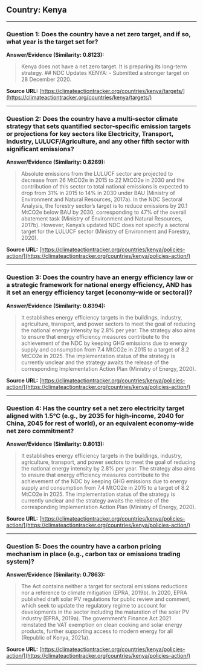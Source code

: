 ## Country: Kenya

---
### Question 1: Does the country have a net zero target, and if so, what year is the target set for?

**Answer/Evidence (Similarity: 0.8123):**
> Kenya does not have a net zero target. It is preparing its long-term strategy. ## NDC Updates   KENYA:   - Submitted a stronger target on 28 December 2020.

**Source URL:** [https://climateactiontracker.org/countries/kenya/targets/](https://climateactiontracker.org/countries/kenya/targets/)

---
### Question 2: Does the country have a multi-sector climate strategy that sets quantified sector-specific emission targets or projections for key sectors like Electricity, Transport, Industry, LULUCF/Agriculture, and any other fifth sector with significant emissions?

**Answer/Evidence (Similarity: 0.8269):**
> Absolute emissions from the LULUCF sector are projected to decrease from 26 MtCO2e in 2015 to 22 MtCO2e in 2030 and the contribution of this sector to total national emissions is expected to drop from 31% in 2015 to 14% in 2030 under BAU (Ministry of Environment and Natural Resources, 2017a). In the NDC Sectoral Analysis, the forestry sector’s target is to reduce emissions by 20.1 MtCO2e below BAU by 2030, corresponding to 47% of the overall abatement task (Ministry of Environment and Natural Resources, 2017b). However, Kenya’s updated NDC does not specify a sectoral target for the LULUCF sector (Ministry of Environment and Forestry, 2020).

**Source URL:** [https://climateactiontracker.org/countries/kenya/policies-action/](https://climateactiontracker.org/countries/kenya/policies-action/)

---
### Question 3: Does the country have an energy efficiency law or a strategic framework for national energy efficiency, AND has it set an energy efficiency target (economy-wide or sectoral)?

**Answer/Evidence (Similarity: 0.8394):**
> It establishes energy efficiency targets in the buildings, industry, agriculture, transport, and power sectors to meet the goal of reducing the national energy intensity by 2.8% per year. The strategy also aims to ensure that energy efficiency measures contribute to the achievement of the NDC by keeping GHG emissions due to energy supply and consumption from 7.4 MtCO2e in 2015 to a target of 8.2 MtCO2e in 2025. The implementation status of the strategy is currently unclear and the strategy awaits the release of the corresponding Implementation Action Plan (Ministry of Energy, 2020).

**Source URL:** [https://climateactiontracker.org/countries/kenya/policies-action/](https://climateactiontracker.org/countries/kenya/policies-action/)

---
### Question 4: Has the country set a net zero electricity target aligned with 1.5°C (e.g., by 2035 for high-income, 2040 for China, 2045 for rest of world), or an equivalent economy-wide net zero commitment?

**Answer/Evidence (Similarity: 0.8013):**
> It establishes energy efficiency targets in the buildings, industry, agriculture, transport, and power sectors to meet the goal of reducing the national energy intensity by 2.8% per year. The strategy also aims to ensure that energy efficiency measures contribute to the achievement of the NDC by keeping GHG emissions due to energy supply and consumption from 7.4 MtCO2e in 2015 to a target of 8.2 MtCO2e in 2025. The implementation status of the strategy is currently unclear and the strategy awaits the release of the corresponding Implementation Action Plan (Ministry of Energy, 2020).

**Source URL:** [https://climateactiontracker.org/countries/kenya/policies-action/](https://climateactiontracker.org/countries/kenya/policies-action/)

---
### Question 5: Does the country have a carbon pricing mechanism in place (e.g., carbon tax or emissions trading system)?

**Answer/Evidence (Similarity: 0.7863):**
> The Act contains neither a target for sectoral emissions reductions nor a reference to climate mitigation (EPRA, 2019b). In 2020, EPRA published draft solar PV regulations for public review and comment, which seek to update the regulatory regime to account for developments in the sector including the maturation of the solar PV industry (EPRA, 2019a). The government’s Finance Act 2021 reinstated the VAT exemption on clean cooking and solar energy products, further supporting access to modern energy for all (Republic of Kenya, 2021a).

**Source URL:** [https://climateactiontracker.org/countries/kenya/policies-action/](https://climateactiontracker.org/countries/kenya/policies-action/)

---
